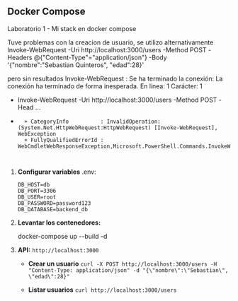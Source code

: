 ## Docker Compose
Laboratorio 1 - Mi stack en docker compose

Tuve problemas con la creacion de usuario, se utilizo alternativamente 
Invoke-WebRequest -Uri http://localhost:3000/users -Method POST -Headers @{"Content-Type"="application/json"} -Body '{"nombre":"Sebastian Quinteros", "edad":28}'

pero sin resultados
Invoke-WebRequest : Se ha terminado la conexión: La conexión ha terminado de forma inesperada.
En línea: 1 Carácter: 1
+ Invoke-WebRequest -Uri http://localhost:3000/users -Method POST -Head ...
+ ~~~~~~~~~~~~~~~~~~~~~~~~~~~~~~~~~~~~~~~~~~~~~~~~~~~~~~~~~~~~~~~~~~~~~
    + CategoryInfo          : InvalidOperation: (System.Net.HttpWebRequest:HttpWebRequest) [Invoke-WebRequest], WebException
    + FullyQualifiedErrorId : WebCmdletWebResponseException,Microsoft.PowerShell.Commands.InvokeWebRequestCommand

    

1.  **Configurar variables**
    .env:
    
    ```
    DB_HOST=db
    DB_PORT=3306
    DB_USER=root
    DB_PASSWORD=password123
    DB_DATABASE=backend_db
    ```

2.  **Levantar los contenedores:**
    
    docker-compose up --build -d

3.  **API:**
    `http://localhost:3000`

    * **Crear un usuario**
      `curl -X POST http://localhost:3000/users -H "Content-Type: application/json" -d "{\"nombre\":\"Sebastian\", \"edad\":28}"`

    * **Listar usuarios**
      `curl http://localhost:3000/users`



